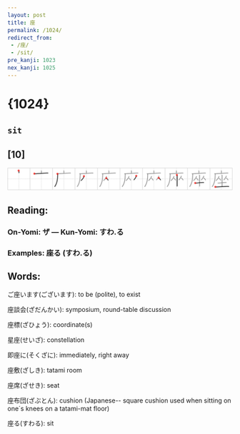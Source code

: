 ```yaml
---
layout: post
title: 座
permalink: /1024/
redirect_from:
 - /座/
 - /sit/
pre_kanji: 1023
nex_kanji: 1025
---
```


# {1024}

## `sit`

## [10]

<div class="stroke"><img src="../images/E5BAA7.png" /></div>

## Reading:

### On-Yomi: ザ &mdash; Kun-Yomi: すわ.る

### Examples: 座る (すわ.る)

## Words:

ご座います(ございます): to be (polite), to exist

座談会(ざだんかい): symposium, round-table discussion

座標(ざひょう): coordinate(s)

星座(せいざ): constellation

即座に(そくざに): immediately, right away

座敷(ざしき): tatami room

座席(ざせき): seat

座布団(ざぶとん): cushion (Japanese-- square cushion used when sitting on one´s knees on a tatami-mat floor)

座る(すわる): sit
